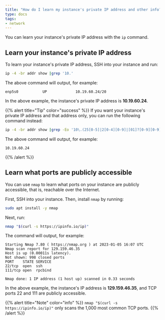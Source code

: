 ```yaml
---
title: "How do I learn my instance's private IP address and other info?"
type: docs
tags:
- network
---
```


You can learn your instance's private IP address with the `ip` command.

## Learn your instance's private IP address

<!-- The instructions, below, assume:
     - Instances are assigned only one private IP address.
     - Instance private IP addresses always begin with '10.'. -->

To learn your instance's private IP address, SSH into your instance and run:

```bash
ip -4 -br addr show |grep '10.'
```

The above command will output, for example:

```
enp5s0           UP             10.19.60.24/20
```

In the above example, the instance's private IP address is **10.19.60.24**.

{{% alert title="Tip" color="success" %}}
If you want your instance's private IP address and that address only, you can
run the following command instead:

```bash
ip -4 -br addr show |grep -Eo '10\.(25[0-5]|2[0-4][0-9]|[01]?[0-9][0-9]?)\.(25[0-5]|2[0-4][0-9]|[01]?[0-9][0-9]?)\.(25[0-5]|2[0-4][0-9]|[01]?[0-9][0-9]?)'
```

The above command will output, for example:

```
10.19.60.24
```
{{% /alert %}}

## Learn what ports are publicly accessible

You can use `nmap` to learn what ports on your instance are publicly
accessible, that is, reachable over the Internet.

First, SSH into your instance. Then, install `nmap` by running:

```bash
sudo apt install -y nmap
```

Next, run:

```bash
nmap "$(curl -s https://ipinfo.io/ip)"
```

The command will output, for example:

```
Starting Nmap 7.80 ( https://nmap.org ) at 2023-01-05 16:07 UTC
Nmap scan report for 129.159.46.35
Host is up (0.00011s latency).
Not shown: 998 closed ports
PORT    STATE SERVICE
22/tcp  open  ssh
111/tcp open  rpcbind

Nmap done: 1 IP address (1 host up) scanned in 0.33 seconds
```

In the above example, the instance's IP address is **129.159.46.35**, and TCP
ports 22 and 111 are publicly accessible.

{{% alert title="Note" color="info" %}}
`nmap "$(curl -s https://ipinfo.io/ip)"` only scans the 1,000 most common TCP
ports.
{{% /alert %}}
